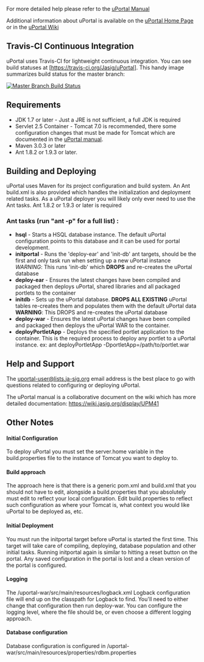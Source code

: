For more detailed help please refer to the [uPortal Manual](https://wiki.jasig.org/display/UPM41/Home)

Additional information about uPortal is available on the [uPortal Home Page](http://www.apereo.org/uportal)
or in the [uPortal Wiki](https://wiki.jasig.org/display/UPC/Home)

## Travis-CI Continuous Integration

uPortal uses Travis-CI for lightweight continuous integration.  You can see build statuses at [https://travis-ci.org/Jasig/uPortal].  This handy image summarizes build status for the master branch:

[![Master Branch Build Status](https://travis-ci.org/Jasig/uPortal.png?branch=master)](https://travis-ci.org/Jasig/uPortal)

## Requirements
* JDK 1.7 or later - Just a JRE is not sufficient, a full JDK is required
* Servlet 2.5 Container - Tomcat 7.0 is recommended, there some configuration changes that must be made for Tomcat which are documented in the [uPortal manual](https://wiki.jasig.org/display/UPM41/Installing+Tomcat).
* Maven 3.0.3 or later
* Ant 1.8.2 or 1.9.3 or later.

## Building and Deploying
uPortal uses Maven for its project configuration and build system. An Ant
build.xml is also provided which handles the initialization and deployment
related tasks. As a uPortal deployer you will likely only ever need to use the
Ant tasks. Ant 1.8.2 or 1.9.3 or later is required

### Ant tasks (run "ant -p" for a full list) :

* **hsql** - Starts a HSQL database instance. The default uPortal configuration points
to this database and it can be used for portal development.
* **initportal** - Runs the 'deploy-ear' and 'init-db' ant targets, should be the first
and only task run when setting up a new uPortal instance *WARNING*: This runs 'init-db' which **DROPS** and re-creates the uPortal database
* **deploy-ear** - Ensures the latest changes have been compiled and packaged then
deploys uPortal, shared libraries and all packaged portlets to the container
* **initdb** - Sets up the uPortal database. **DROPS ALL EXISTING** uPortal tables 
re-creates them and populates them with the default uPortal data **WARNING**: This DROPS 
and re-creates the uPortal database
* **deploy-war** - Ensures the latest uPortal changes have been compiled and packaged 
then deploys the uPortal WAR to the container.
* **deployPortletApp** - Deploys the specified portlet application to the container. 
This is the required process to deploy any portlet to a uPortal instance.
        ex: ant deployPortletApp -DportletApp=/path/to/portlet.war


## Help and Support
The [uportal-user@lists.ja-sig.org](https://wiki.jasig.org/display/JSG/uportal-user)
email address is the best place to go with questions related to configuring or 
deploying uPortal.    

The uPortal manual is a collaborative document on the wiki which has more
detailed documentation: https://wiki.jasig.org/display/UPM41


## Other Notes

#### Initial Configuration
To deploy uPortal you must set the server.home variable in the
build.properties file to the instance of Tomcat you want to deploy to.


#### Build approach
The approach here is that there is a generic pom.xml and build.xml that you
should not have to edit, alongside a build.properties that you absolutely must
edit to reflect your local configuration. Edit build.properties to reflect such
configuration as where your Tomcat is, what context you would like uPortal to
be deployed as, etc.


#### Initial Deployment
You must run the initportal target before uPortal is started the first time.
This target will take care of compiling, deploying, database population and
other initial tasks. Running initportal again is similar to hitting a reset
button on the portal. Any saved configuration in the portal is lost and a clean
version of the portal is configured.

#### Logging
The /uportal-war/src/main/resources/logback.xml Logback configuration
file will end up on the classpath for Logback to find. You'll
need to either change that configuration then run deploy-war. You can configure
the logging level, where the file should be, or even choose a different logging
approach.

#### Database configuration
Database configuration is configured in /uportal-war/src/main/resources/properties/rdbm.properties
